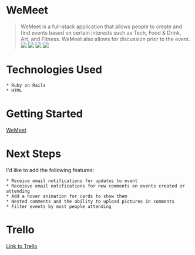 # WeMeet
> WeMeet is a full-stack application that allows people to create and find events based on certain interests such as Tech, Food & Drink, Art, and Fitness. WeMeet also allows for discussion prior to the event. 
><img src="https://i.imgur.com/VO7Byoy.png">
><img src="https://i.imgur.com/zOqsX6a.png">
><img src="https://i.imgur.com/0EpYxBt.png">
><img src="https://i.imgur.com/uXfPwB8.png">





# Technologies Used
	* Ruby on Rails
	* HTML

# Getting Started

<a href="https://murmuring-brook-31535.herokuapp.com/events">WeMeet</a>

	
# Next Steps
I'd like to add the following features:

	* Receive email notifications for updates to event 
	* Receieve email notifications for new comments on events created or attending 
	* Add a hover animation for cards to show them 
	* Nested comments and the ability to upload pictures in comments 
	* Filter events by most people attending 

# Trello 
<a href="https://trello.com/b/kobL2mIN/meetup-event-planning">Link to Trello</a>
